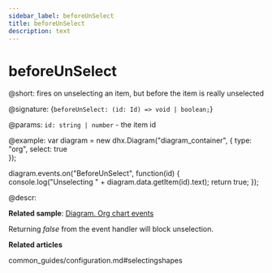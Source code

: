 ```yaml
---
sidebar_label: beforeUnSelect
title: beforeUnSelect
description: text
---
```


# beforeUnSelect

@short: fires on unselecting an item, but before the item is really unselected

@signature: {`beforeUnSelect: (id: Id) => void | boolean;`}

@params:
`id: string | number` - the item id

@example:
var diagram = new dhx.Diagram("diagram_container", { 
    type: "org", 
    select: true        
});

diagram.events.on("BeforeUnSelect", function(id) {
	console.log("Unselecting " + diagram.data.getItem(id).text);
	return true;
});

@descr:

**Related sample**: [Diagram. Org chart events](https://snippet.dhtmlx.com/l38pct7c)

Returning *false* from the event handler will block unselection.

**Related articles**

common_guides/configuration.md#selectingshapes
